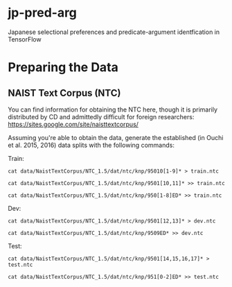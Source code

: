 # jp-pred-arg
Japanese selectional preferences and predicate-argument identfication in TensorFlow

# Preparing the Data
## NAIST Text Corpus (NTC)

You can find information for obtaining the NTC here, though it is primarily distributed by CD and admittedly difficult for foreign researchers:
https://sites.google.com/site/naisttextcorpus/

Assuming you're able to obtain the data, generate the established (in Ouchi et al. 2015, 2016) data splits with the following commands:

Train:

`cat data/NaistTextCorpus/NTC_1.5/dat/ntc/knp/95010[1-9]* > train.ntc`

`cat data/NaistTextCorpus/NTC_1.5/dat/ntc/knp/9501[10,11]* >> train.ntc`

`cat data/NaistTextCorpus/NTC_1.5/dat/ntc/knp/950[1-8]ED* >> train.ntc`

Dev:

`cat data/NaistTextCorpus/NTC_1.5/dat/ntc/knp/9501[12,13]* > dev.ntc`

`cat data/NaistTextCorpus/NTC_1.5/dat/ntc/knp/9509ED* >> dev.ntc`

Test:

`cat data/NaistTextCorpus/NTC_1.5/dat/ntc/knp/9501[14,15,16,17]* > test.ntc`

`cat data/NaistTextCorpus/NTC_1.5/dat/ntc/knp/951[0-2]ED* >> test.ntc`
